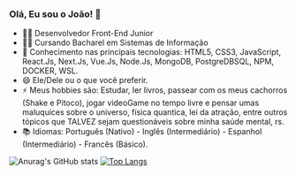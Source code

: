 ### Olá, Eu sou o João! 👋

- 👨‍💻 Desenvolvedor Front-End Junior
- 👨‍🎓 Cursando Bacharel em Sistemas de Informação
- 🚀 Conhecimento nas principais tecnologias: HTML5, CSS3, JavaScript, React.Js, Next.Js, Vue.Js, Node.Js, MongoDB, PostgreDBSQL, NPM, DOCKER, WSL.
- 😄 Ele/Dele ou o que você preferir.
- ⚡ Meus hobbies são: Estudar, ler livros, passear com os meus cachorros (Shake e Pitoco), jogar videoGame no tempo livre e pensar umas maluquices sobre o universo, física quantica, lei da atração, entre outros tópicos que TALVEZ sejam questionáveis sobre minha saúde mental, rs.
- 📚 Idiomas: Português (Nativo) - Inglês (Intermediário) - Espanhol (Intermediário) - Francês (Básico).

![Anurag's GitHub stats](https://github-readme-stats.vercel.app/api?username=Joaocosmala&show_icons=true&bg_color=00000000) [![Top Langs](https://github-readme-stats.vercel.app/api/top-langs/?username=Joaocosmala&bg_color=00000000)](https://github.com/anuraghazra/github-readme-stats)
